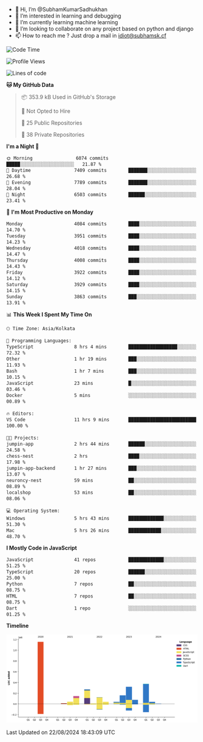- 👋 Hi, I’m @SubhamKumarSadhukhan
- 👀 I’m interested in learning and debugging
- 🌱 I’m currently learning machine learning
- 💞️ I’m looking to collaborate on any project based on python and django
- 📫 How to reach me ?
      Just drop a mail in idiot@subhamsk.cf

<!---
SubhamKumarSadhukhan/SubhamKumarSadhukhan is a ✨ special ✨ repository because its `README.md` (this file) appears on your GitHub profile.
You can click the Preview link to take a look at your changes.
--->


<!--START_SECTION:waka-->
![Code Time](http://img.shields.io/badge/Code%20Time-2%2C418%20hrs%2049%20mins-blue)

![Profile Views](http://img.shields.io/badge/Profile%20Views-1-blue)

![Lines of code](https://img.shields.io/badge/From%20Hello%20World%20I%27ve%20Written-2.8%20million%20lines%20of%20code-blue)

**🐱 My GitHub Data** 

> 📦 353.9 kB Used in GitHub's Storage 
 > 
> 🚫 Not Opted to Hire
 > 
> 📜 25 Public Repositories 
 > 
> 🔑 38 Private Repositories 
 > 
**I'm a Night 🦉** 

```text
🌞 Morning                6074 commits        █████░░░░░░░░░░░░░░░░░░░░   21.87 % 
🌆 Daytime                7409 commits        ███████░░░░░░░░░░░░░░░░░░   26.68 % 
🌃 Evening                7789 commits        ███████░░░░░░░░░░░░░░░░░░   28.04 % 
🌙 Night                  6503 commits        ██████░░░░░░░░░░░░░░░░░░░   23.41 % 
```
📅 **I'm Most Productive on Monday** 

```text
Monday                   4084 commits        ████░░░░░░░░░░░░░░░░░░░░░   14.70 % 
Tuesday                  3951 commits        ████░░░░░░░░░░░░░░░░░░░░░   14.23 % 
Wednesday                4018 commits        ████░░░░░░░░░░░░░░░░░░░░░   14.47 % 
Thursday                 4008 commits        ████░░░░░░░░░░░░░░░░░░░░░   14.43 % 
Friday                   3922 commits        ████░░░░░░░░░░░░░░░░░░░░░   14.12 % 
Saturday                 3929 commits        ████░░░░░░░░░░░░░░░░░░░░░   14.15 % 
Sunday                   3863 commits        ███░░░░░░░░░░░░░░░░░░░░░░   13.91 % 
```


📊 **This Week I Spent My Time On** 

```text
🕑︎ Time Zone: Asia/Kolkata

💬 Programming Languages: 
TypeScript               8 hrs 4 mins        ██████████████████░░░░░░░   72.32 % 
Other                    1 hr 19 mins        ███░░░░░░░░░░░░░░░░░░░░░░   11.93 % 
Bash                     1 hr 7 mins         ███░░░░░░░░░░░░░░░░░░░░░░   10.15 % 
JavaScript               23 mins             █░░░░░░░░░░░░░░░░░░░░░░░░   03.46 % 
Docker                   5 mins              ░░░░░░░░░░░░░░░░░░░░░░░░░   00.89 % 

🔥 Editors: 
VS Code                  11 hrs 9 mins       █████████████████████████   100.00 % 

🐱‍💻 Projects: 
jumpin-app               2 hrs 44 mins       ██████░░░░░░░░░░░░░░░░░░░   24.58 % 
chess-nest               2 hrs               ████░░░░░░░░░░░░░░░░░░░░░   17.98 % 
jumpin-app-backend       1 hr 27 mins        ███░░░░░░░░░░░░░░░░░░░░░░   13.07 % 
neuroncy-nest            59 mins             ██░░░░░░░░░░░░░░░░░░░░░░░   08.89 % 
localshop                53 mins             ██░░░░░░░░░░░░░░░░░░░░░░░   08.06 % 

💻 Operating System: 
Windows                  5 hrs 43 mins       █████████████░░░░░░░░░░░░   51.30 % 
Mac                      5 hrs 26 mins       ████████████░░░░░░░░░░░░░   48.70 % 
```

**I Mostly Code in JavaScript** 

```text
JavaScript               41 repos            █████████████░░░░░░░░░░░░   51.25 % 
TypeScript               20 repos            ██████░░░░░░░░░░░░░░░░░░░   25.00 % 
Python                   7 repos             ██░░░░░░░░░░░░░░░░░░░░░░░   08.75 % 
HTML                     7 repos             ██░░░░░░░░░░░░░░░░░░░░░░░   08.75 % 
Dart                     1 repo              ░░░░░░░░░░░░░░░░░░░░░░░░░   01.25 % 
```



**Timeline**

![Lines of Code chart](https://raw.githubusercontent.com/SubhamKumarSadhukhan/SubhamKumarSadhukhan/main/assets/bar_graph.png)


 Last Updated on 22/08/2024 18:43:09 UTC
<!--END_SECTION:waka-->
